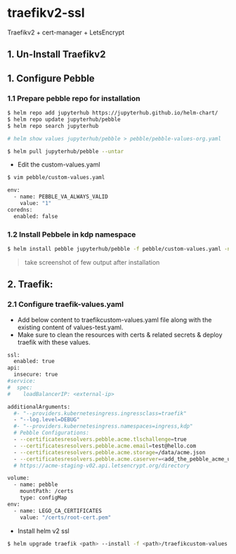# traefikv2-ssl
Traefikv2 + cert-manager + LetsEncrypt

## 1. Un-Install Traefikv2



## 1. Configure Pebble

### 1.1 Prepare pebble repo for installation

```sh
$ helm repo add jupyterhub https://jupyterhub.github.io/helm-chart/
$ helm repo update jupyterhub/pebble
$ helm repo search jupyterhub

# helm show values jupyterhub/pebble > pebble/pebble-values-org.yaml

$ helm pull jupyterhub/pebble --untar
```
* Edit the custom-values.yaml 

```sh
$ vim pebble/custom-values.yaml

env:
  - name: PEBBLE_VA_ALWAYS_VALID
    value: "1"
coredns:
  enabled: false

```

### 1.2 Install Pebbele in kdp namespace
```sh
$ helm install pebble jupyterhub/pebble -f pebble/custom-values.yaml -n kdp
```

> take screenshot of few output after installation
 
## 2. Traefik:

### 2.1 Configure traefik-values.yaml

  * Add below content to traefikcustom-values.yaml file along with the existing content of values-test.yaml.
  * Make sure to clean the resources with certs & related secrets & deploy traefik with these values.
  
```sh
ssl:
  enabled: true
api:
  insecure: true
#service:
#  spec:
#    loadBalancerIP: <external-ip>

additionalArguments:
  #- "--providers.kubernetesingress.ingressclass=traefik"
  - "--log.level=DEBUG"
  #- "--providers.kubernetesingress.namespaces=ingress,kdp"
  # Pebble Configurations:
  - --certificatesresolvers.pebble.acme.tlschallenge=true
  - --certificatesresolvers.pebble.acme.email=test@hello.com
  - --certificatesresolvers.pebble.acme.storage=/data/acme.json
  - --certificatesresolvers.pebble.acme.caserver=<add_the_pebble_acme_url>
  # https://acme-staging-v02.api.letsencrypt.org/directory

volume:
  - name: pebble
    mountPath: /certs
    type: configMap
env:
  - name: LEGO_CA_CERTIFICATES
    value: "/certs/root-cert.pem"

```
  * Install helm v2 ssl
 
```sh
$ helm upgrade traefik <path> --install -f <path>/traefikcustom-values.yaml -n kdp
```




